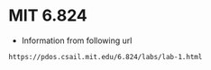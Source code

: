 # MIT 6.824
+ Information from following url
```
https://pdos.csail.mit.edu/6.824/labs/lab-1.html
```
